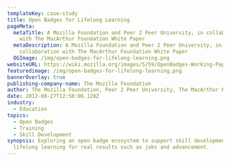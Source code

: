 ```yaml
---
templateKey: case-study
title: Open Badges for Lifelong Learning
pageMeta:
  metaTitle: A Mozilla Foundation and Peer 2 Peer University, in collaboration
    with The MacArthur Foundation White Paper
  metaDescription: A Mozilla Foundation and Peer 2 Peer University, in
    collaboration with The MacArthur Foundation White Paper
  OGImage: /img/open-badges-for-lifelong-learning.png
websiteURL: https://wiki.mozilla.org/images/5/59/OpenBadges-Working-Paper_012312.pdf
featuredimage: /img/open-badges-for-lifelong-learning.png
bannerOverlay: true
publishing-company-name: The Mozilla Foundation
author: The Mozilla Foundation, Peer 2 Peer University, The MacArthur Foundation
date: 2012-08-27T12:50:06.128Z
industry:
  - Education
topics:
  - Open Badges
  - Training
  - Skill Development
synopsis: Exploring an open badge ecosystem to support skill development and
  lifelong learning for real results such as jobs and advancement.
---
```


